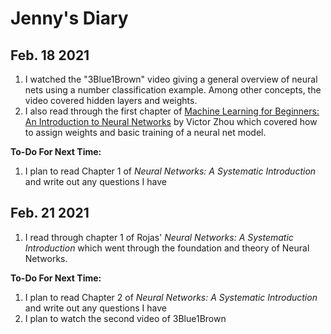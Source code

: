 # Jenny's Diary

## Feb. 18 2021

1. I watched the "3Blue1Brown" video giving a general overview of neural nets using a number classification example. Among other concepts, the video covered hidden layers and weights.
2. I also read through the first chapter of [Machine Learning for Beginners: An Introduction to Neural Networks](https://victorzhou.com/blog/intro-to-neural-networks/) by Victor Zhou which covered how to assign weights and basic training of a neural net model.


**To-Do For Next Time:**

1. I plan to read Chapter 1 of *Neural Networks: A Systematic Introduction* and write out any questions I have



## Feb. 21 2021

1. I read through chapter 1 of Rojas' *Neural Networks: A Systematic Introduction* which went through the foundation and theory of Neural Networks.

**To-Do For Next Time:**

1. I plan to read Chapter 2 of *Neural Networks: A Systematic Introduction* and write out any questions I have
2. I plan to watch the second video of 3Blue1Brown
